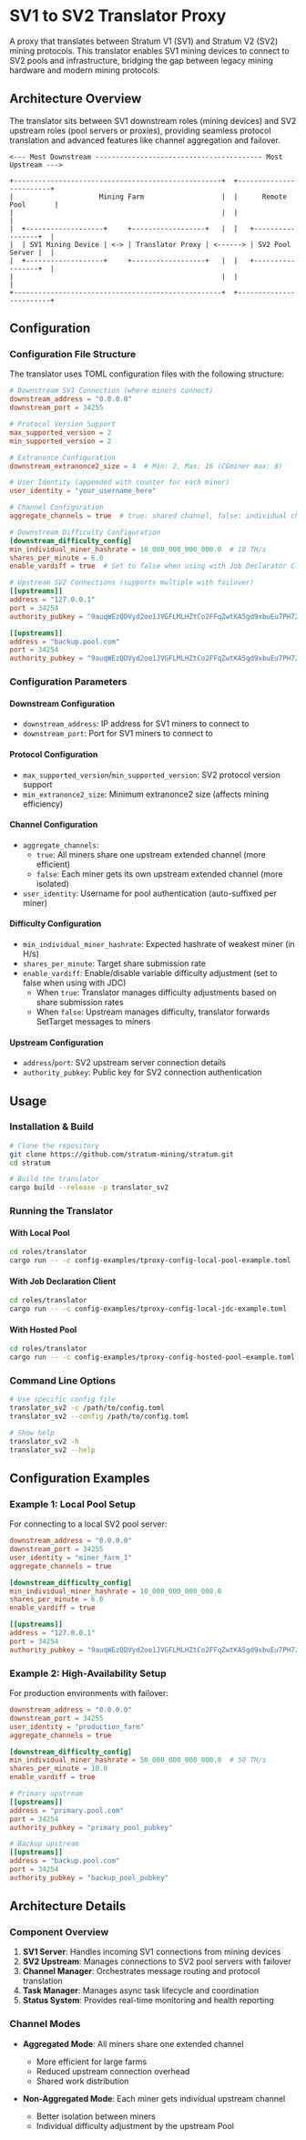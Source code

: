 # SV1 to SV2 Translator Proxy

A proxy that translates between Stratum V1 (SV1) and Stratum V2 (SV2) mining protocols. This translator enables SV1 mining devices to connect to SV2 pools and infrastructure, bridging the gap between legacy mining hardware and modern mining protocols.

## Architecture Overview

The translator sits between SV1 downstream roles (mining devices) and SV2 upstream roles (pool servers or proxies), providing seamless protocol translation and advanced features like channel aggregation and failover.

```
<--- Most Downstream ----------------------------------------- Most Upstream --->

+---------------------------------------------------+  +------------------------+
|                     Mining Farm                   |  |      Remote Pool       |
|                                                   |  |                        |
|  +-------------------+     +------------------+   |  |   +-----------------+  |
|  | SV1 Mining Device | <-> | Translator Proxy | <------> | SV2 Pool Server |  |
|  +-------------------+     +------------------+   |  |   +-----------------+  |
|                                                   |  |                        |
+---------------------------------------------------+  +------------------------+
```

## Configuration

### Configuration File Structure

The translator uses TOML configuration files with the following structure:

```toml
# Downstream SV1 Connection (where miners connect)
downstream_address = "0.0.0.0"
downstream_port = 34255

# Protocol Version Support
max_supported_version = 2
min_supported_version = 2

# Extranonce Configuration
downstream_extranonce2_size = 4  # Min: 2, Max: 16 (CGminer max: 8)

# User Identity (appended with counter for each miner)
user_identity = "your_username_here"

# Channel Configuration
aggregate_channels = true  # true: shared channel, false: individual channels

# Downstream Difficulty Configuration
[downstream_difficulty_config]
min_individual_miner_hashrate = 10_000_000_000_000.0  # 10 TH/s
shares_per_minute = 6.0
enable_vardiff = true  # Set to false when using with Job Declarator Client (JDC)

# Upstream SV2 Connections (supports multiple with failover)
[[upstreams]]
address = "127.0.0.1"
port = 34254
authority_pubkey = "9auqWEzQDVyd2oe1JVGFLMLHZtCo2FFqZwtKA5gd9xbuEu7PH72"

[[upstreams]]
address = "backup.pool.com"
port = 34254
authority_pubkey = "9auqWEzQDVyd2oe1JVGFLMLHZtCo2FFqZwtKA5gd9xbuEu7PH72"
```

### Configuration Parameters

#### **Downstream Configuration**
- `downstream_address`: IP address for SV1 miners to connect to
- `downstream_port`: Port for SV1 miners to connect to

#### **Protocol Configuration**
- `max_supported_version`/`min_supported_version`: SV2 protocol version support
- `min_extranonce2_size`: Minimum extranonce2 size (affects mining efficiency)

#### **Channel Configuration**
- `aggregate_channels`: 
  - `true`: All miners share one upstream extended channel (more efficient)
  - `false`: Each miner gets its own upstream extended channel (more isolated)
- `user_identity`: Username for pool authentication (auto-suffixed per miner)

#### **Difficulty Configuration**
- `min_individual_miner_hashrate`: Expected hashrate of weakest miner (in H/s)
- `shares_per_minute`: Target share submission rate
- `enable_vardiff`: Enable/disable variable difficulty adjustment (set to false when using with JDC)
  - When `true`: Translator manages difficulty adjustments based on share submission rates
  - When `false`: Upstream manages difficulty, translator forwards SetTarget messages to miners

#### **Upstream Configuration**
- `address`/`port`: SV2 upstream server connection details
- `authority_pubkey`: Public key for SV2 connection authentication

## Usage

### Installation & Build

```bash
# Clone the repository
git clone https://github.com/stratum-mining/stratum.git
cd stratum

# Build the translator
cargo build --release -p translator_sv2
```

### Running the Translator

#### **With Local Pool**
```bash
cd roles/translator
cargo run -- -c config-examples/tproxy-config-local-pool-example.toml
```

#### **With Job Declaration Client**
```bash
cd roles/translator
cargo run -- -c config-examples/tproxy-config-local-jdc-example.toml
```

#### **With Hosted Pool**
```bash
cd roles/translator
cargo run -- -c config-examples/tproxy-config-hosted-pool-example.toml
```

### Command Line Options

```bash
# Use specific config file
translator_sv2 -c /path/to/config.toml
translator_sv2 --config /path/to/config.toml

# Show help
translator_sv2 -h
translator_sv2 --help
```

## Configuration Examples

### Example 1: Local Pool Setup
For connecting to a local SV2 pool server:

```toml
downstream_address = "0.0.0.0"
downstream_port = 34255
user_identity = "miner_farm_1"
aggregate_channels = true

[downstream_difficulty_config]
min_individual_miner_hashrate = 10_000_000_000_000.0
shares_per_minute = 6.0
enable_vardiff = true

[[upstreams]]
address = "127.0.0.1"
port = 34254
authority_pubkey = "9auqWEzQDVyd2oe1JVGFLMLHZtCo2FFqZwtKA5gd9xbuEu7PH72"
```

### Example 2: High-Availability Setup
For production environments with failover:

```toml
downstream_address = "0.0.0.0"
downstream_port = 34255
user_identity = "production_farm"
aggregate_channels = true

[downstream_difficulty_config]
min_individual_miner_hashrate = 50_000_000_000_000.0  # 50 TH/s
shares_per_minute = 10.0
enable_vardiff = true

# Primary upstream
[[upstreams]]
address = "primary.pool.com"
port = 34254
authority_pubkey = "primary_pool_pubkey"

# Backup upstream
[[upstreams]]
address = "backup.pool.com"
port = 34254
authority_pubkey = "backup_pool_pubkey"
```

## Architecture Details

### **Component Overview**

1. **SV1 Server**: Handles incoming SV1 connections from mining devices
2. **SV2 Upstream**: Manages connections to SV2 pool servers with failover
3. **Channel Manager**: Orchestrates message routing and protocol translation
4. **Task Manager**: Manages async task lifecycle and coordination
5. **Status System**: Provides real-time monitoring and health reporting

### **Channel Modes**

- **Aggregated Mode**: All miners share one  extended channel
  - More efficient for large farms
  - Reduced upstream connection overhead
  - Shared work distribution

- **Non-Aggregated Mode**: Each miner gets individual upstream channel
  - Better isolation between miners
  - Individual difficulty adjustment by the upstream Pool